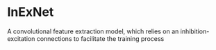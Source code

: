 # InExNet
A convolutional feature extraction model, which relies on an inhibition-excitation connections to facilitate the training process
